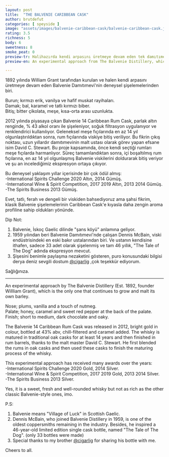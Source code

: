 ```yaml
---
layout: post
title:  "THE BALVENIE CARIBBEAN CASK"
author: brutdefut
categories: [ speyside ]
image: "assets/images/balvenie-caribbean-cask/balvenie-caribbean-cask.jpg"
rating: 3.5
richness: 5
body: 6
sweetness: 8
smoke_peat: 0
preview-tr: Halihazırda kendi arpasını üretmeye devam eden tek damıtımevi olan Balvenie'nin deneysel yaklaşımlarından.   
preview-en: An experimental approach from The Balvenie Distillery, which is the only one that continues to grow and malt its own barley.     

---
```


1892 yılında William Grant tarafından kurulan ve halen kendi arpasını üretmeye devam eden Balvenie Damıtımevi'nin deneysel şişelemelerinden biri.   

Burun; kırmızı erik, vanilya ve hafif muskat rayihaları.  
Damak; bal, karamel ve tatlı kırmızı biber.  
Bitiş; bitter çikolata, meşe, kısa-orta arası uzunlukta.  

2012 yılında piyasaya çıkan Balvenie 14 Caribbean Rum Cask, parlak altın renginde, % 43 alkol oranı ile şişeleniyor, soğuk filtrasyon uygulanıyor ve renklendirici kullanılıyor. Geleneksel meşe fıçılarında en az 14 yıl olgunlaştırıldıktan sonra, rum fıçılarında viskiye bitiş veriliyor. Bu fikrin çıkış noktası, uzun yıllardır damıtımevinin malt ustası olarak görev yapan efsane isim David C. Stewart. Bu proje kapsamında, önce kendi seçtiği rumları meşe fıçılarda harmanlıyor. Süreç tamamlandıktan sonra, içi boşaltılmış rum fıçılarına, en az 14 yıl olgunlaşmış Balvenie viskilerini doldurarak bitiş veriyor ve şu an incelediğimiz ekspresyon ortaya çıkıyor.  

Bu deneysel yaklaşım yıllar içerisinde bir çok ödül almış:   
-International Spirits Challenge 2020 Altın, 2014 Gümüş.     
-International Wine & Spirit Competition, 2017 2019 Altın, 2013 2014 Gümüş.  
-The Spirits Business 2013 Gümüş.  

Evet, tatlı, ferah ve dengeli bir viskiden bahsediyoruz ama şahsi fikrim, klasik Balvenie şişelemelerinin Caribbean Cask'e kıyasla daha zengin aroma profiline sahip oldukları yönünde.  

Dip Not:  
1) Balvenie, İskoç Gaelic dilinde "şans köyü" anlamına geliyor.  
2) 1959 yılından beri Balvenie Damıtımevi'nde çalışan Dennis McBain, viski endüstrisindeki en eski bakır ustalarından biri. Ve ustanın kendisine ithafen, sadece 33 adet olarak şişelenmiş ve tam 46 yıllık, "The Tale of The Dog" adında ekspresyon mevcut.  
3) Şişesini benimle paylaşma nezaketini gösteren, puro konusundaki bilgisi derya deniz sevgili dostum <a target= "_blank" href="https://www.instagram.com/cigarlig">@cigarlig</a> ,çok teşekkür ediyorum.  

Sağlığınıza.    
 
-----------------------------------------------

<p id="english"></p>

An experimental approach by The Balvenie Distillery (Est. 1892, founder Willliam Grant), which is the only one that continues to grow and malt its own barley.  

Nose; plums, vanilla and a touch of nutmeg.  
Palate; honey, caramel and sweet red pepper at the back of the palate.  
Finish; short to medium, dark chocolate and oaky.  

The Balvenie 14 Caribbean Rum Cask was released in 2012, bright gold in colour, bottled at 43% abv, chill-filtered and caramel added. The whisky is matured in traditional oak casks for at least 14 years and then finished in rum barrels, thanks to the malt master David C. Stewart. He first blended the rums in oak casks and then used these casks to finish the maturing process of the whisky.   

This experimental approach has received many awards over the years:   
-International Spirits Challenge 2020 Gold, 2014 Silver.   
-International Wine & Spirit Competition, 2017 2019 Gold, 2013 2014 Silver.  
-The Spirits Business 2013 Silver.  

Yes, it is a sweet, fresh and well-rounded whisky but not as rich as the other classic Balvenie-style ones, imo.  

P.S:  
1) Balvenie means "Village of Luck" in Scottish Gaelic.  
2) Dennis McBain, who joined Balvenie Distillery in 1959, is one of the oldest coppersmiths remaining in the industry. Besides, he inspired a 46-year-old limited edition single cask bottle, named "The Tale of The Dog". (only 33 bottles were made)  
3) Special thanks to my brother <a target= "_blank" href="https://www.instagram.com/cigarlig">@cigarlig</a> for sharing his bottle with me.  

Cheers to all.              
  
